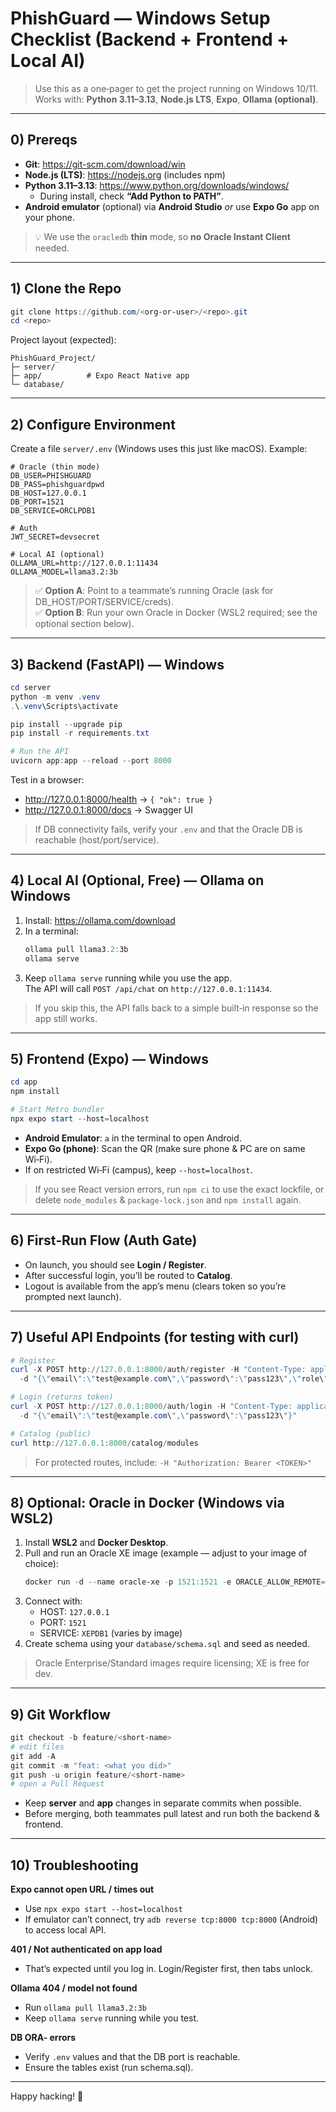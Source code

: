 
# PhishGuard — Windows Setup Checklist (Backend + Frontend + Local AI)

> Use this as a one‑pager to get the project running on Windows 10/11.  
> Works with: **Python 3.11–3.13**, **Node.js LTS**, **Expo**, **Ollama (optional)**.

---

## 0) Prereqs

- **Git**: https://git-scm.com/download/win  
- **Node.js (LTS)**: https://nodejs.org (includes npm)  
- **Python 3.11–3.13**: https://www.python.org/downloads/windows/  
  - During install, check **“Add Python to PATH”**.
- **Android emulator** (optional) via **Android Studio** _or_ use **Expo Go** app on your phone.

> 💡 We use the `oracledb` **thin** mode, so **no Oracle Instant Client** needed.

---

## 1) Clone the Repo

```powershell
git clone https://github.com/<org-or-user>/<repo>.git
cd <repo>
```

Project layout (expected):
```
PhishGuard_Project/
├─ server/
├─ app/          # Expo React Native app
└─ database/
```

---

## 2) Configure Environment

Create a file `server/.env` (Windows uses this just like macOS). Example:

```dotenv
# Oracle (thin mode)
DB_USER=PHISHGUARD
DB_PASS=phishguardpwd
DB_HOST=127.0.0.1
DB_PORT=1521
DB_SERVICE=ORCLPDB1

# Auth
JWT_SECRET=devsecret

# Local AI (optional)
OLLAMA_URL=http://127.0.0.1:11434
OLLAMA_MODEL=llama3.2:3b
```

> ✅ **Option A**: Point to a teammate’s running Oracle (ask for DB_HOST/PORT/SERVICE/creds).  
> ✅ **Option B**: Run your own Oracle in Docker (WSL2 required; see the optional section below).

---

## 3) Backend (FastAPI) — Windows

```powershell
cd server
python -m venv .venv
.\.venv\Scripts\activate

pip install --upgrade pip
pip install -r requirements.txt

# Run the API
uvicorn app:app --reload --port 8000
```

Test in a browser:
- http://127.0.0.1:8000/health  → `{ "ok": true }`
- http://127.0.0.1:8000/docs    → Swagger UI

> If DB connectivity fails, verify your `.env` and that the Oracle DB is reachable (host/port/service).

---

## 4) Local AI (Optional, Free) — Ollama on Windows

1) Install: https://ollama.com/download  
2) In a terminal:
   ```powershell
   ollama pull llama3.2:3b
   ollama serve
   ```
3) Keep `ollama serve` running while you use the app.  
   The API will call `POST /api/chat` on `http://127.0.0.1:11434`.

> If you skip this, the API falls back to a simple built‑in response so the app still works.

---

## 5) Frontend (Expo) — Windows

```powershell
cd app
npm install

# Start Metro bundler
npx expo start --host=localhost
```
- **Android Emulator**: `a` in the terminal to open Android.  
- **Expo Go (phone)**: Scan the QR (make sure phone & PC are on same Wi‑Fi).  
- If on restricted Wi‑Fi (campus), keep `--host=localhost`.

> If you see React version errors, run `npm ci` to use the exact lockfile, or delete `node_modules` & `package-lock.json` and `npm install` again.

---

## 6) First‑Run Flow (Auth Gate)

- On launch, you should see **Login / Register**.
- After successful login, you’ll be routed to **Catalog**.
- Logout is available from the app’s menu (clears token so you’re prompted next launch).

---

## 7) Useful API Endpoints (for testing with curl)

```powershell
# Register
curl -X POST http://127.0.0.1:8000/auth/register -H "Content-Type: application/json" ^
  -d "{\"email\":\"test@example.com\",\"password\":\"pass123\",\"role\":\"CUSTOMER\"}"

# Login (returns token)
curl -X POST http://127.0.0.1:8000/auth/login -H "Content-Type: application/json" ^
  -d "{\"email\":\"test@example.com\",\"password\":\"pass123\"}"

# Catalog (public)
curl http://127.0.0.1:8000/catalog/modules
```

> For protected routes, include: `-H "Authorization: Bearer <TOKEN>"`

---

## 8) Optional: Oracle in Docker (Windows via WSL2)

1) Install **WSL2** and **Docker Desktop**.  
2) Pull and run an Oracle XE image (example — adjust to your image of choice):
   ```powershell
   docker run -d --name oracle-xe -p 1521:1521 -e ORACLE_ALLOW_REMOTE=true gvenzl/oracle-xe:21-slim
   ```
3) Connect with:
   - HOST: `127.0.0.1`
   - PORT: `1521`
   - SERVICE: `XEPDB1` (varies by image)
4) Create schema using your `database/schema.sql` and seed as needed.

> Oracle Enterprise/Standard images require licensing; XE is free for dev.

---

## 9) Git Workflow

```powershell
git checkout -b feature/<short-name>
# edit files
git add -A
git commit -m "feat: <what you did>"
git push -u origin feature/<short-name>
# open a Pull Request
```

- Keep **server** and **app** changes in separate commits when possible.  
- Before merging, both teammates pull latest and run both the backend & frontend.

---

## 10) Troubleshooting

**Expo cannot open URL / times out**
- Use `npx expo start --host=localhost`
- If emulator can’t connect, try `adb reverse tcp:8000 tcp:8000` (Android) to access local API.

**401 / Not authenticated on app load**
- That’s expected until you log in. Login/Register first, then tabs unlock.

**Ollama 404 / model not found**
- Run `ollama pull llama3.2:3b`
- Keep `ollama serve` running while you test.

**DB ORA- errors**
- Verify `.env` values and that the DB port is reachable.
- Ensure the tables exist (run schema.sql).

---

Happy hacking! 🎯
